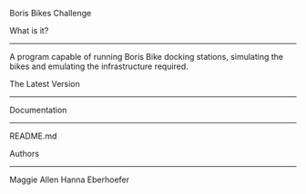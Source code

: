 Boris Bikes Challenge

What is it?
___________

A program capable of running Boris Bike docking stations, simulating the bikes and emulating the infrastructure required.

The Latest Version
__________________


Documentation
_____________

README.md

Authors
_______

Maggie Allen
Hanna Eberhoefer

